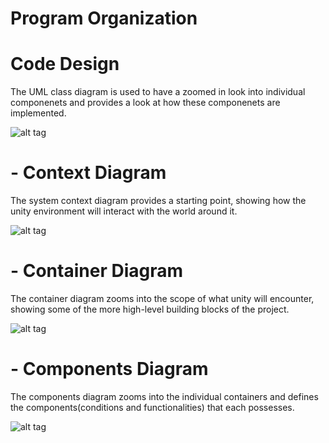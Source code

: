 # Program Organization

# Code Design
The UML class diagram is used to have a zoomed in look into individual componenets and provides a look at how these componenets are implemented.

![alt tag](https://i.imgur.com/p6lJmlW.png)

# - Context Diagram
The system context diagram provides a starting point, showing how the unity environment will interact with the world around it.

![alt tag](https://i.postimg.cc/DwtTHKjK/ES-Context-Diagram.png "Context Diagram")

# - Container Diagram
The container diagram zooms into the scope of what unity will encounter, showing some of the more high-level building blocks of the project.

![alt tag](https://i.postimg.cc/QxTSSGT7/ES-Container-Diagram.png "Container Diagram")

# - Components Diagram
The components diagram zooms into the individual containers and defines the components(conditions and functionalities) that each possesses. 

![alt tag](https://i.postimg.cc/g2p5ZkTj/ES-Component-Diagram.png "Component Diagram")



